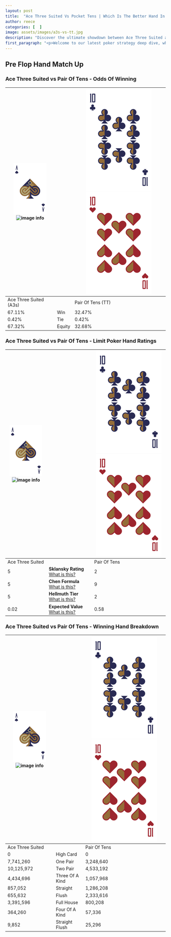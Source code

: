 ```yaml
---
layout: post
title:  "Ace Three Suited Vs Pocket Tens | Which Is The Better Hand In Poker? A Complete Guide"
author: reece
categories: [  ]
image: assets/images/a3s-vs-tt.jpg
description: "Discover the ultimate showdown between Ace Three Suited and Pair Of Tens in poker! Uncover the odds, strategies, and scenarios where one hand triumphs over the other. Get ready to up your poker game with this thrilling analysis."
first_paragraph: "<p>Welcome to our latest poker strategy deep dive, where we're pitting two distinct hands against each other in a high-stakes showdown: Ace Three Suited vs Pair Of Tens.</p><p>In the dynamic world of poker, every decision counts, and knowing which hand holds the upper hand is key to your success at the table.</p><p>In this article, we'll dissect these two hands, explore the scenarios where one dominates the other, and equip you with the knowledge to make strategic choices that can tip the odds in your favor.</p><p>Get ready to unravel the intriguing dynamics of these poker hands and elevate your game to new heights.</p>"
---
```




[comment]: # (sp0)

## Pre Flop Hand Match Up

<div class="table hand-ratings" markdown="1"> 



### Ace Three Suited vs Pair Of Tens - Odds Of Winning


    
| ![image info](assets/images/hand1/A.png) ![image info](assets/images/hand1/3s.png) |  | ![image info](assets/images/hand2/T.png) ![image info](assets/images/hand2/To.png) |
| -------- | -------- | -------- |
| Ace Three Suited (A3s) |  | Pair Of Tens (TT) |
| 67.11% | Win | 32.47% |
| 0.42% | Tie | 0.42% |
| 67.32% | Equity | 32.68% |




[comment]: # (sp1)



### Ace Three Suited vs Pair Of Tens - Limit Poker Hand Ratings


    
| ![image info](assets/images/hand1/A.png) ![image info](assets/images/hand1/3s.png) |  | ![image info](assets/images/hand2/T.png) ![image info](assets/images/hand2/To.png) |
| -------- | -------- | -------- |
| Ace Three Suited |  | Pair Of Tens |
| 5 | **Sklansky Rating** [What is this?](/sklansky-rating-explained) | 2 |
| 5 | **Chen Formula** [What is this?](/chen-formula-explained) | 9 |
| 5 | **Hellmuth Tier** [What is this?](/Hellmuth-tier-explained) | 2 |
| 0.02 | **Expected Value** [What is this?](/expected-value-explained) | 0.58 |




[comment]: # (sp2)



### Ace Three Suited vs Pair Of Tens - Winning Hand Breakdown


    
| ![image info](assets/images/hand1/A.png) ![image info](assets/images/hand1/3s.png) |  | ![image info](assets/images/hand2/T.png) ![image info](assets/images/hand2/To.png) |
| -------- | -------- | -------- |
| Ace Three Suited |  | Pair Of Tens |
| 0 | High Card | 0 |
| 7,741,260 | One Pair | 3,248,640 |
| 10,125,972 | Two Pair | 4,533,192 |
| 4,434,696 | Three Of A Kind | 1,057,968 |
| 857,052 | Straight | 1,286,208 |
| 655,632 | Flush | 2,333,616 |
| 3,391,596 | Full House | 800,208 |
| 364,260 | Four Of A Kind | 57,336 |
| 9,852 | Straight Flush | 25,296 |




[comment]: # (sp3)



</div>

[comment]: # (sp4)



[comment]: # (sp5)


